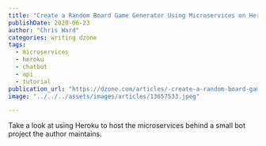 ```yaml
---
title: "Create a Random Board Game Generator Using Microservices on Heroku"
publishDate: 2020-06-23
author: "Chris Ward"
categories: writing dzone
tags: 
  - microservices
  - heroku
  - chatbot
  - api
  - tutorial
publication_url: "https://dzone.com/articles/-create-a-random-board-game-generator-using-micros"
image: "../../../assets/images/articles/13657533.jpeg"

---
```

Take a look at using Heroku to host the microservices behind a small bot project the author maintains.

